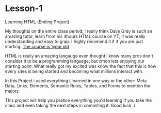 # Lesson-1
Learning HTML (Ending Project)

My thoughts on the entire class period:
I really think Dave Gray is such an amazing tutor, learn from his 4hours HTML course on YT, it was really understanding and easy to grap. I highly recomend it if if you are just starting. <a href="https://youtu.be/mJgBOIoGihA?si=0CMx6cqpDR8ESUtC">The course is 1year old</a>

HTML is really an amazing langauge even thought i know many pros don't consider it to be a programming language, but cmon lets enjoying our starting point. 
What really got my excited was know the fact that this is how every sites is being started and becoming what millions interact with.

In this Project i used everything i learned in one way or the other:
Meta Data,
Links,
Elements,
Semantic Rules,
Tables, and 
Forms to mention the majors.

This project will help you pratice everything you'd learning if you take the class and even taking the next steps in commiting it. Good luck :)

